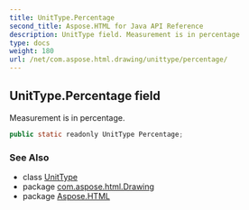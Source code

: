 ```yaml
---
title: UnitType.Percentage
second_title: Aspose.HTML for Java API Reference
description: UnitType field. Measurement is in percentage
type: docs
weight: 180
url: /net/com.aspose.html.drawing/unittype/percentage/
---
```

## UnitType.Percentage field

Measurement is in percentage.

```java
public static readonly UnitType Percentage;
```

### See Also

* class [UnitType](../)
* package [com.aspose.html.Drawing](../../unittype/)
* package [Aspose.HTML](../../../)
